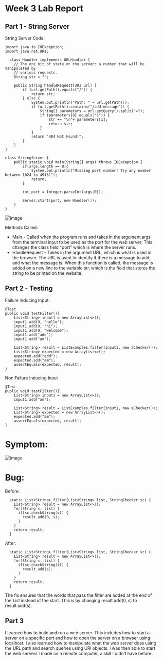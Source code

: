 # Week 3 Lab Report

## Part 1 - String Server

String Server Code:

    import java.io.IOException;
    import java.net.URI;

      class Handler implements URLHandler {
        // The one bit of state on the server: a number that will be manipulated by
        // various requests.
        String str = "";

        public String handleRequest(URI url) {
            if (url.getPath().equals("/")) {
                return str;
            } else {
                System.out.println("Path: " + url.getPath());
                if (url.getPath().contains("/add-message")) {
                    String[] parameters = url.getQuery().split("=");
                    if (parameters[0].equals("s")) {
                        str += "\n"+ parameters[1];
                        return str;
                    }
                }
                return "404 Not Found!";
            }
        }
    }

    class StringServer {
        public static void main(String[] args) throws IOException {
            if(args.length == 0){
                System.out.println("Missing port number! Try any number between 1024 to 49151");
                return;
            }

            int port = Integer.parseInt(args[0]);

            Server.start(port, new Handler());
        }
    }


![image](https://user-images.githubusercontent.com/63521936/215462925-2928b79e-1bab-4b62-9cfc-f1883de5c840.png)

Methods Called:
- Main - Called when the program runs and takes in the argument args from the terminal input to be used as the port for the web server; This changes the class field "port" which is where the server runs.
- HandleRequest - Takes in the argument URL, which is what is used in the browser. The URL is used to identify if there is a message to add, and what the message is. When this function is called, the message is added on a new line to the variable str, which is the field that stores the string to be printed on the website.


## Part 2 - Testing

Failure Inducing Input:

    @Test
    public void testFilter(){
        List<String> input1 = new ArrayList<>();
        input1.add(0, "hello");
        input1.add(0, "hi");
        input1.add(0, "welcome");
        input1.add("add");
        input1.add("am");

        List<String> result = ListExamples.filter(input1, new aChecker());
        List<String> expected = new ArrayList<>();
        expected.add("add");
        expected.add("am");
        assertEquals(expected, result);
    }
    
Non Failure Inducing Input

    @Test
    public void testFilter(){
        List<String> input1 = new ArrayList<>();
        input1.add("am");

        List<String> result = ListExamples.filter(input1, new aChecker());
        List<String> expected = new ArrayList<>();
        expected.add("am");
        assertEquals(expected, result);
    }
    
# Symptom:

![image](https://user-images.githubusercontent.com/63521936/215640945-c35fc38c-d921-4707-a5da-691f9c9e6855.png)

# Bug:

Before:

      static List<String> filter(List<String> list, StringChecker sc) {
        List<String> result = new ArrayList<>();
        for(String s: list) {
          if(sc.checkString(s)) {
            result.add(0, s);
          }
        }
        return result;
      }
      
After:

      static List<String> filter(List<String> list, StringChecker sc) {
        List<String> result = new ArrayList<>();
        for(String s: list) {
          if(sc.checkString(s)) {
            result.add(s);
          }
        }
        return result;
      }

The fix ensures that the words that pass the filter are added at the end of the List instead of the start. This is by changing result.add(0, s) to result.add(s).

## Part 3

I learned how to build and run a web server. This includes how to start a server on a specific port and how to open the server on a browser using localhost. I also learned how to manipulate what the web server does using the URL path and search queries using URI objects. I was then able to start the web servers I made on a remote computer, a skill I didn't have before.
